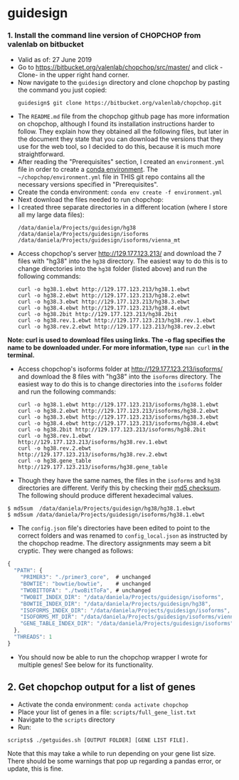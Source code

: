 # guidesign

### 1. Install the command line version of CHOPCHOP from valenlab on bitbucket
- Valid as of: 27 June 2019
- Go to https://bitbucket.org/valenlab/chopchop/src/master/ and click -Clone- in the upper right hand corner.
- Now navigate to the ```guidesign``` directory and clone chopchop by pasting the command you just copied:
  ```
  guidesign$ git clone https://bitbucket.org/valenlab/chopchop.git
  ```
- The ```README.md``` file from the chopchop github page has more information on chopchop, although I found its installation instructions harder to follow. They explain how they obtained all the following files, but later in the document they state that you can download the versions that they use for the web tool, so I decided to do this, because it is much more straightforward.
- After reading the "Prerequisites" section, I created an ```environment.yml``` file in order to create a [conda environment](https://docs.conda.io/projects/conda/en/latest/user-guide/tasks/manage-environments.html). The ```~/chopchop/environment.yml``` file in THIS git repo contains all the necessary versions specified in "Prerequisites".
- Create the conda environment:
  ``` conda env create -f environment.yml ```
- Next download the files needed to run chopchop:
- I created three separate directories in a different location (where I store all my large data files):
  ~~~
  /data/daniela/Projects/guidesign/hg38
  /data/daniela/Projects/guidesign/isoforms
  /data/daniela/Projects/guidesign/isoforms/vienna_mt
  ~~~
- Access chopchop's server http://129.177.123.213/ and download the 7 files with "hg38" into the ```hg38``` directory. The easiest way to do this is to change directories into the ```hg38``` folder (listed above) and run the following commands:
   ~~~
  curl -o hg38.1.ebwt http://129.177.123.213/hg38.1.ebwt
  curl -o hg38.2.ebwt http://129.177.123.213/hg38.2.ebwt
  curl -o hg38.3.ebwt http://129.177.123.213/hg38.3.ebwt
  curl -o hg38.4.ebwt http://129.177.123.213/hg38.4.ebwt
  curl -o hg38.2bit http://129.177.123.213/hg38.2bit
  curl -o hg38.rev.1.ebwt http://129.177.123.213/hg38.rev.1.ebwt
  curl -o hg38.rev.2.ebwt http://129.177.123.213/hg38.rev.2.ebwt
   ~~~
**Note: curl is used to download files using links. The -o flag specifies the name to be downloaded under. For more information, type** ```man curl``` **in the terminal.**

- Access chopchop's isoforms folder at http://129.177.123.213/isoforms/ and download the 8 files with "hg38" into the ```isoforms``` directory. The easiest way to do this is to change directories into the ```isoforms``` folder and run the following commands:
  ~~~
  curl -o hg38.1.ebwt http://129.177.123.213/isoforms/hg38.1.ebwt
  curl -o hg38.2.ebwt http://129.177.123.213/isoforms/hg38.2.ebwt
  curl -o hg38.3.ebwt http://129.177.123.213/isoforms/hg38.3.ebwt
  curl -o hg38.4.ebwt http://129.177.123.213/isoforms/hg38.4.ebwt
  curl -o hg38.2bit http://129.177.123.213/isoforms/hg38.2bit
  curl -o hg38.rev.1.ebwt http://129.177.123.213/isoforms/hg38.rev.1.ebwt
  curl -o hg38.rev.2.ebwt http://129.177.123.213/isoforms/hg38.rev.2.ebwt
  curl -o hg38.gene_table http://129.177.123.213/isoforms/hg38.gene_table
  ~~~
- Though they have the same names, the files in the ```isoforms``` and ```hg38``` directories are different. Verify this by checking their [md5 checksum](https://en.wikipedia.org/wiki/MD5). The following should produce different hexadecimal values.
~~~
$ md5sum  /data/daniela/Projects/guidesign/hg38/hg38.1.ebwt
$ md5sum /data/daniela/Projects/guidesign/isoforms/hg38.1.ebwt
~~~
- The ```config.json``` file's directories have been edited to point to the correct folders and was renamed to ```config_local.json``` as instructed by the chopchop readme. The directory assignments may seem a bit cryptic. They were changed as follows:
```javascript
{
  "PATH": {
    "PRIMER3": "./primer3_core",  # unchanged
    "BOWTIE": "bowtie/bowtie",    # unchanged
    "TWOBITTOFA": "./twoBitToFa", # unchanged
    "TWOBIT_INDEX_DIR": "/data/daniela/Projects/guidesign/isoforms",            # CHANGE
    "BOWTIE_INDEX_DIR": "/data/daniela/Projects/guidesign/hg38",                # CHANGE
    "ISOFORMS_INDEX_DIR": "/data/daniela/Projects/guidesign/isoforms",          # CHANGE
    "ISOFORMS_MT_DIR": "/data/daniela/Projects/guidesign/isoforms/vienna_mt",   # CHANGE
    "GENE_TABLE_INDEX_DIR": "/data/daniela/Projects/guidesign/isoforms"         # CHANGE
  },
  "THREADS": 1
}
```
- You should now be able to run the chopchop wrapper I wrote for multiple genes! See below for its functionality.


## 2. Get chopchop output for a list of genes
- Activate the conda environment: ```conda activate chopchop ```
- Place your list of genes in a file: ```scripts/full_gene_list.txt```
- Navigate to the ```scripts``` directory
- Run: 
~~~
scripts$ ./getguides.sh [OUTPUT FOLDER] [GENE LIST FILE]. 
~~~
Note that this may take a while to run depending on your gene list size. There should be some warnings that pop up regarding a pandas error, or update, this is fine. 


